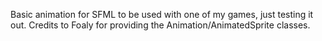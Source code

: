 Basic animation for SFML to be used with one of my games, just testing it out.  Credits to Foaly for providing the Animation/AnimatedSprite classes.
